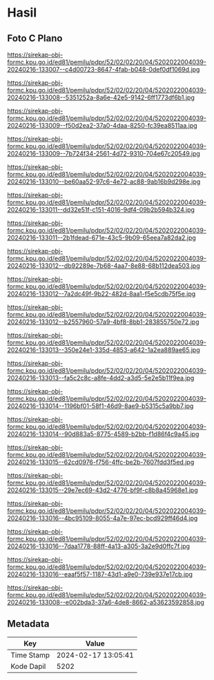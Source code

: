 # Hasil

## Foto C Plano

https://sirekap-obj-formc.kpu.go.id/ed81/pemilu/pdpr/52/02/02/20/04/5202022004039-20240216-133007--c4d00723-8647-4fab-b048-0def0df1069d.jpg

https://sirekap-obj-formc.kpu.go.id/ed81/pemilu/pdpr/52/02/02/20/04/5202022004039-20240216-133008--5351252a-8a6e-42e5-9142-6ff1773df6b1.jpg

https://sirekap-obj-formc.kpu.go.id/ed81/pemilu/pdpr/52/02/02/20/04/5202022004039-20240216-133009--f50d2ea2-37a0-4daa-8250-fc39ea8511aa.jpg

https://sirekap-obj-formc.kpu.go.id/ed81/pemilu/pdpr/52/02/02/20/04/5202022004039-20240216-133009--7b724f34-2561-4d72-9310-704e67c20549.jpg

https://sirekap-obj-formc.kpu.go.id/ed81/pemilu/pdpr/52/02/02/20/04/5202022004039-20240216-133010--be60aa52-97c6-4e72-ac88-9ab16b9d298e.jpg

https://sirekap-obj-formc.kpu.go.id/ed81/pemilu/pdpr/52/02/02/20/04/5202022004039-20240216-133011--dd32e51f-c151-4016-9df4-09b2b594b324.jpg

https://sirekap-obj-formc.kpu.go.id/ed81/pemilu/pdpr/52/02/02/20/04/5202022004039-20240216-133011--2b1fdead-671e-43c5-9b09-65eea7a82da2.jpg

https://sirekap-obj-formc.kpu.go.id/ed81/pemilu/pdpr/52/02/02/20/04/5202022004039-20240216-133012--db92289e-7b68-4aa7-8e88-68b112dea503.jpg

https://sirekap-obj-formc.kpu.go.id/ed81/pemilu/pdpr/52/02/02/20/04/5202022004039-20240216-133012--7a2dc49f-9b22-482d-8aa1-f5e5cdb75f5e.jpg

https://sirekap-obj-formc.kpu.go.id/ed81/pemilu/pdpr/52/02/02/20/04/5202022004039-20240216-133012--b2557960-57a9-4bf8-8bb1-283855750e72.jpg

https://sirekap-obj-formc.kpu.go.id/ed81/pemilu/pdpr/52/02/02/20/04/5202022004039-20240216-133013--350e24e1-335d-4853-a642-1a2ea889ae65.jpg

https://sirekap-obj-formc.kpu.go.id/ed81/pemilu/pdpr/52/02/02/20/04/5202022004039-20240216-133013--fa5c2c8c-a8fe-4dd2-a3d5-5e2e5b11f9ea.jpg

https://sirekap-obj-formc.kpu.go.id/ed81/pemilu/pdpr/52/02/02/20/04/5202022004039-20240216-133014--1196bf01-58f1-46d9-8ae9-b5315c5a9bb7.jpg

https://sirekap-obj-formc.kpu.go.id/ed81/pemilu/pdpr/52/02/02/20/04/5202022004039-20240216-133014--90d883a5-8775-4589-b2bb-f1d86f4c9a45.jpg

https://sirekap-obj-formc.kpu.go.id/ed81/pemilu/pdpr/52/02/02/20/04/5202022004039-20240216-133015--62cd0976-f756-4ffc-be2b-7607fdd3f5ed.jpg

https://sirekap-obj-formc.kpu.go.id/ed81/pemilu/pdpr/52/02/02/20/04/5202022004039-20240216-133015--29e7ec69-43d2-4776-bf9f-c8b8a45968e1.jpg

https://sirekap-obj-formc.kpu.go.id/ed81/pemilu/pdpr/52/02/02/20/04/5202022004039-20240216-133016--4bc95109-8055-4a7e-97ec-bcd929ff46d4.jpg

https://sirekap-obj-formc.kpu.go.id/ed81/pemilu/pdpr/52/02/02/20/04/5202022004039-20240216-133016--7daa1778-88ff-4a13-a305-3a2e9d0ffc7f.jpg

https://sirekap-obj-formc.kpu.go.id/ed81/pemilu/pdpr/52/02/02/20/04/5202022004039-20240216-133016--eaaf5f57-1187-43d1-a9e0-739e937e17cb.jpg

https://sirekap-obj-formc.kpu.go.id/ed81/pemilu/pdpr/52/02/02/20/04/5202022004039-20240216-133008--e002bda3-37a6-4de8-8662-a53623592858.jpg


## Metadata

| Key        | Value               |
| ---------- | ------------------- |
| Time Stamp | 2024-02-17 13:05:41 |
| Kode Dapil | 5202                |



